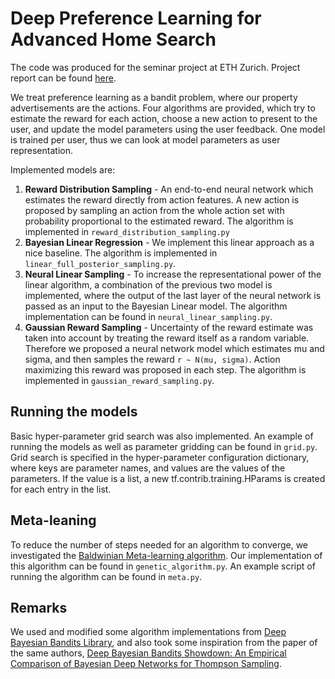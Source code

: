 # Deep Preference Learning for Advanced Home Search

The code was produced for the seminar project at ETH Zurich.
Project report can be found [here](link-to-report.com).

We treat preference learning as a bandit problem, where our property
advertisements are the actions. Four algorithms are provided, which
try to estimate the reward for each action, choose a new action to present
to the user, and update the model parameters using the user feedback.
One model is trained per user, thus we can look at model parameters as
user representation.

Implemented models are:
1. **Reward Distribution Sampling** - An end-to-end neural network which
estimates the reward directly from action features. A new action is proposed
by sampling an action from the whole action set with probability proportional
to the estimated reward. The algorithm is implemented in
`reward_distribution_sampling.py`
2. **Bayesian Linear Regression** - We implement this linear approach as a
nice baseline. The algorithm is implemented in `linear_full_posterior_sampling.py`.
3. **Neural Linear Sampling** - To increase the representational power of
the linear algorithm, a combination of the previous two model is
implemented, where the output of the last layer of the neural network is
passed as an input to the Bayesian Linear model. The algorithm implementation
can be found in `neural_linear_sampling.py`.
4. **Gaussian Reward Sampling** - Uncertainty of the reward estimate
was taken into account by treating the reward itself as a random variable.
Therefore we proposed a neural network model which estimates mu and sigma,
and then samples the reward `r ~ N(mu, sigma)`. Action maximizing this reward
was proposed in each step. The algorithm is implemented in `gaussian_reward_sampling.py`.


## Running the models
Basic hyper-parameter grid search was also implemented. An example of
running the models as well as parameter gridding can be found in `grid.py`.
Grid search is specified in the hyper-parameter configuration dictionary,
where keys are parameter names, and values are the values of the parameters.
If the value is a list, a new tf.contrib.training.HParams is created for each
entry in the list.

## Meta-leaning
To reduce the number of steps needed for an algorithm to converge, we investigated
the [Baldwinian Meta-learning algorithm](https://arxiv.org/abs/1806.07917). Our
implementation of this algorithm can be found in `genetic_algorithm.py`. An example
script of running the algorithm can be found in `meta.py`.

## Remarks
We used and modified some algorithm implementations from [Deep Bayesian Bandits Library](https://github.com/tensorflow/models/tree/master/research/deep_contextual_bandits),
and also took some inspiration from the paper of the same authors, [Deep Bayesian Bandits Showdown: An Empirical Comparison of Bayesian Deep Networks for Thompson Sampling](https://arxiv.org/abs/1802.09127).
